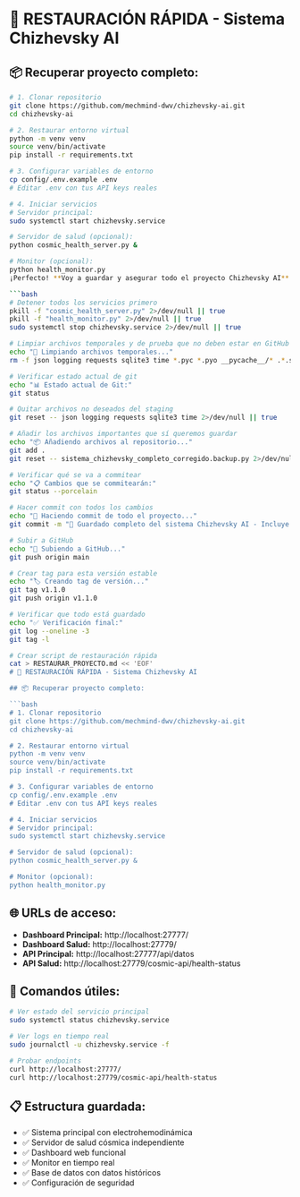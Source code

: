 # 🚀 RESTAURACIÓN RÁPIDA - Sistema Chizhevsky AI

## 📦 Recuperar proyecto completo:

```bash
# 1. Clonar repositorio
git clone https://github.com/mechmind-dwv/chizhevsky-ai.git
cd chizhevsky-ai

# 2. Restaurar entorno virtual
python -m venv venv
source venv/bin/activate
pip install -r requirements.txt

# 3. Configurar variables de entorno
cp config/.env.example .env
# Editar .env con tus API keys reales

# 4. Iniciar servicios
# Servidor principal:
sudo systemctl start chizhevsky.service

# Servidor de salud (opcional):
python cosmic_health_server.py &

# Monitor (opcional):
python health_monitor.py
¡Perfecto! **Voy a guardar y asegurar todo el proyecto Chizhevsky AI**. Primero vamos a limpiar los archivos temporales y asegurar que todo esté commitado correctamente en GitHub.

```bash
# Detener todos los servicios primero
pkill -f "cosmic_health_server.py" 2>/dev/null || true
pkill -f "health_monitor.py" 2>/dev/null || true
sudo systemctl stop chizhevsky.service 2>/dev/null || true

# Limpiar archivos temporales y de prueba que no deben estar en GitHub
echo "🧹 Limpiando archivos temporales..."
rm -f json logging requests sqlite3 time *.pyc *.pyo __pycache__/* .*.swp .*.swo

# Verificar estado actual de git
echo "📊 Estado actual de Git:"
git status

# Quitar archivos no deseados del staging
git reset -- json logging requests sqlite3 time 2>/dev/null || true

# Añadir los archivos importantes que sí queremos guardar
echo "📦 Añadiendo archivos al repositorio..."
git add .
git reset -- sistema_chizhevsky_completo_corregido.backup.py 2>/dev/null || true

# Verificar qué se va a commitear
echo "📋 Cambios que se commitearán:"
git status --porcelain

# Hacer commit con todos los cambios
echo "💾 Haciendo commit de todo el proyecto..."
git commit -m "💫 Guardado completo del sistema Chizhevsky AI - Incluye módulo de electrohemodinámica, servidor de salud cósmica y dashboard"

# Subir a GitHub
echo "🚀 Subiendo a GitHub..."
git push origin main

# Crear tag para esta versión estable
echo "🏷️ Creando tag de versión..."
git tag v1.1.0
git push origin v1.1.0

# Verificar que todo está guardado
echo "✅ Verificación final:"
git log --oneline -3
git tag -l

# Crear script de restauración rápida
cat > RESTAURAR_PROYECTO.md << 'EOF'
# 🚀 RESTAURACIÓN RÁPIDA - Sistema Chizhevsky AI

## 📦 Recuperar proyecto completo:

```bash
# 1. Clonar repositorio
git clone https://github.com/mechmind-dwv/chizhevsky-ai.git
cd chizhevsky-ai

# 2. Restaurar entorno virtual
python -m venv venv
source venv/bin/activate
pip install -r requirements.txt

# 3. Configurar variables de entorno
cp config/.env.example .env
# Editar .env con tus API keys reales

# 4. Iniciar servicios
# Servidor principal:
sudo systemctl start chizhevsky.service

# Servidor de salud (opcional):
python cosmic_health_server.py &

# Monitor (opcional):
python health_monitor.py
```

## 🌐 URLs de acceso:

- **Dashboard Principal:** http://localhost:27777/
- **Dashboard Salud:** http://localhost:27779/
- **API Principal:** http://localhost:27777/api/datos
- **API Salud:** http://localhost:27779/cosmic-api/health-status

## 🔧 Comandos útiles:

```bash
# Ver estado del servicio principal
sudo systemctl status chizhevsky.service

# Ver logs en tiempo real
sudo journalctl -u chizhevsky.service -f

# Probar endpoints
curl http://localhost:27777/
curl http://localhost:27779/cosmic-api/health-status
```

## 📋 Estructura guardada:

- ✅ Sistema principal con electrohemodinámica
- ✅ Servidor de salud cósmica independiente  
- ✅ Dashboard web funcional
- ✅ Monitor en tiempo real
- ✅ Base de datos con datos históricos
- ✅ Configuración de seguridad
